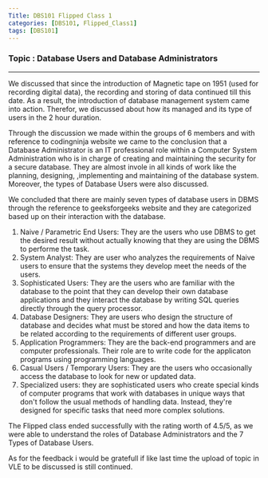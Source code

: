 ```yaml
---
Title: DBS101 Flipped Class 1
categories: [DBS101, Flipped_Class1]
tags: [DBS101]
---
```


### Topic : Database Users and Database Administrators
----

We discussed that since the introduction of Magnetic tape on 1951 (used for recording digital data), the recording and storing  of data continued till this date. As a result, the introduction of database management system came into action. Therefor, we discussed about how its managed and its type of users in the 2 hour duration.

Through the discussion we made within the groups of 6 members and with reference to codingninja website we came to the conclusion that a Database Administrator is an IT professional role within a Computer System Administration who is in charge of creating and maintaining the security for a secure database. They are almost invole in all kinds of  work like the planning, designing, ,implementing and maintaining of the database system. Moreover, the types of Database Users were also discussed.

We concluded that there are mainly seven types of database users in DBMS through the reference to geeksforgeeks website and they are categorized based up on their interaction with the database.
1. Naive / Parametric End Users: They are the users who use DBMS to get the desired result without actually knowing that they are using the DBMS to performe the task. 
2. System Analyst: They are user who analyzes the requirements of Naive users to ensure that the systems they develop meet the needs of the users.
3. Sophisticated Users: They are the users who are familiar with the database to the point that they can develop their own database applications and they interact the database by writing SQL queries directly through the query processor. 
4. Database Designers: They are users who design the structure of database and decides what must be stored and how the data items to be related according to the requirements of different user groups.
5. Application Programmers: They are the back-end programmers and are computer professionals. Their role are to write code for the applicaton programs using programming languages.
6. Casual Users / Temporary Users: They are the users who occasionally access the database to look for new or updated data.
7. Specialized users: they are sophisticated users who create special kinds of computer programs that work with databases in unique ways that don't follow the usual methods of handling data. Instead, they're designed for specific tasks that need more complex solutions.

The Flipped class ended successfully with the rating worth of 4.5/5, as we were able to understand the roles of Database Administrators and the 7 Types of Database Users. 

As for the feedback i would be gratefull if like last time the upload of topic in VLE to be discussed is still continued.







